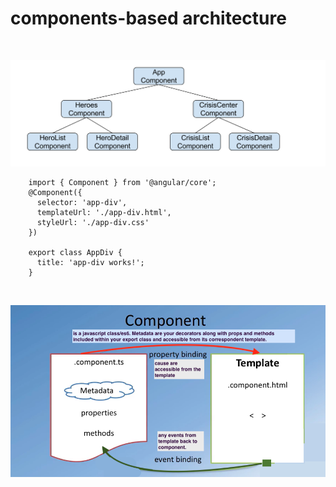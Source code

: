 # components-based architecture

<br/>

![](images/component-based-architecture.png)
<br/>



```
    import { Component } from '@angular/core';
    @Component({
      selector: 'app-div',
      templateUrl: './app-div.html',
      styleUrl: './app-div.css'
    })

    export class AppDiv {
      title: 'app-div works!';
    }

```


<br/>

![](images/component-overall.png)
<br/>